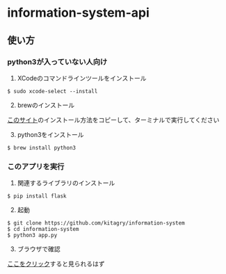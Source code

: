 # information-system-api

## 使い方

### python3が入っていない人向け

1. XCodeのコマンドラインツールをインストール

```
$ sudo xcode-select --install
```

2. brewのインストール

[このサイト](https://brew.sh/index_ja)のインストール方法をコピーして、ターミナルで実行してください

3. python3をインストール

```
$ brew install python3
```

### このアプリを実行

1. 関連するライブラリのインストール

```
$ pip install flask
```

2. 起動

```
$ git clone https://github.com/kitagry/information-system
$ cd information-system
$ python3 app.py
```

3. ブラウザで確認

[ここをクリック](http://127.0.0.1:5000)すると見られるはず

